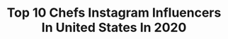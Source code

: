 ---
title: Top 10 Chefs Instagram Influencers In United States In 2020
description: >-
  Find top chefs Instagram influencers in United States in 2020. Most popular hashtags: #chef #love #lifestyle #foodphotography.
platform: Instagram
profiles:
  - username: "jskenes"
    fullname: >-
      Joshua Skenes
    location: "United States"
    followers: 116820
    engagement: 193
    commentsToLikes: 0.024165
    avatar: "https://scontent-lhr8-1.cdninstagram.com/v/t51.2885-19/s320x320/49906935_371028727027678_7340771382914973696_n.jpg?_nc_ht=scontent-lhr8-1.cdninstagram.com&_nc_ohc=ElBCbWVfb50AX8EGd07&oh=f64f9964d87ad5aa390ccd719422d0b4&oe=5EBB94B3"
    verified: true
    hashtags: "#tarpon, #jiayou"
  - username: "chefwilliambradley"
    fullname: >-
      William Bradley
    location: "United States"
    followers: 6161
    engagement: 500
    commentsToLikes: 0.042757
    avatar: "https://scontent-ams4-1.cdninstagram.com/v/t51.2885-19/s320x320/82833574_843818846055237_3732253935147155456_n.jpg?_nc_ht=scontent-ams4-1.cdninstagram.com&_nc_ohc=TUd3P8cKfrEAX9_bqNs&oh=1dc70117f551154262e84b71efe75f4a&oe=5EB68A4A"
    verified: false
    hashtags: "#craftmenship, #fridaynight, #relaischateaux60, #eatlocal"
  - username: "adamleonti"
    fullname: >-
      Adam Leonti
    location: "United States"
    followers: 5524
    engagement: 527
    commentsToLikes: 0.040141
    avatar: "https://scontent-amt2-1.cdninstagram.com/v/t51.2885-19/10729324_920488267978956_1769365866_a.jpg?_nc_ht=scontent-amt2-1.cdninstagram.com&_nc_ohc=NQuUlR5egB4AX-y7zmj&oh=b35e1de06890d1f69c4bdac810f531ff&oe=5EB933E3"
    verified: false
    hashtags: "#unionsquaregreenmarket"
  - username: "chefreneeerickson"
    fullname: >-
      Renee Erickson
    location: "United States"
    followers: 16728
    engagement: 228
    commentsToLikes: 0.026921
    avatar: "https://scontent-amt2-1.cdninstagram.com/v/t51.2885-19/10661271_1555730571317678_596013472_a.jpg?_nc_ht=scontent-amt2-1.cdninstagram.com&_nc_ohc=IUlv2tv2LpAAX9LqiD3&oh=1a7bb65fb5e3c02c691c1acc4a387559&oe=5EB1FEBA"
    verified: false
    hashtags: "#eatseacreatures, #seattlerestaurantsunited, #strongertogether, #saverestaurants"
  - username: "cheffati"
    fullname: >-
      Fatima Ali
    location: "United States"
    followers: 162716
    engagement: 2341
    commentsToLikes: 0.040380
    avatar: "https://scontent-ams4-1.cdninstagram.com/v/t51.2885-19/10731941_299390636925120_351281262_a.jpg?_nc_ht=scontent-ams4-1.cdninstagram.com&_nc_ohc=Rc6_H6ytScUAX8NThqg&oh=ddee15986055b2e089a732dffcc8deed&oe=5EB9AC20"
    verified: true
    hashtags: "#tonewbeginnings, #herestoanewchapter, #abbashome, #carpets"
  - username: "good_vibes_janelle_"
    fullname: >-
      Janelle🥀
    location: "United States"
    followers: 4271
    engagement: 2233
    commentsToLikes: 0.105859
    avatar: "https://scontent-lhr8-1.cdninstagram.com/v/t51.2885-19/s320x320/90473937_2553280751586165_3892621386845257728_n.jpg?_nc_ht=scontent-lhr8-1.cdninstagram.com&_nc_ohc=1JnGFW0nwOIAX8SwLqA&oh=2e3bc6085186028e540ae469c66e8666&oe=5EBB0508"
    verified: false
    hashtags: "#blessed, #okurrr, #halloween, #fashionshow"
  - username: "gemma_stafford"
    fullname: >-
      Gemma Stafford
    location: "United States"
    followers: 115986
    engagement: 559
    commentsToLikes: 0.044133
    avatar: "https://scontent-ams4-1.cdninstagram.com/v/t51.2885-19/s320x320/68690158_2381151628620158_2469189265544708096_n.jpg?_nc_ht=scontent-ams4-1.cdninstagram.com&_nc_ohc=9lQXoafQWBgAX8fugLq&oh=5b1c551c2c75b7f16397055baa707b49&oe=5EB8B526"
    verified: true
    hashtags: "#newmom, #ilovepie, #34weekspregnant, #keepingitreal"
  - username: "ronniecwoo"
    fullname: >-
      Ronnie Woo
    location: "United States"
    followers: 63111
    engagement: 708
    commentsToLikes: 0.032594
    avatar: "https://scontent-atl3-1.cdninstagram.com/v/t51.2885-19/s320x320/90206088_503631723639804_8849247683492184064_n.jpg?_nc_ht=scontent-atl3-1.cdninstagram.com&_nc_ohc=EBqS_prunYAAX_unCCZ&oh=4aff7ce2e5f1b97994262ea028c392bc&oe=5EB95368"
    verified: true
    hashtags: "#superbowlhalftimeshow, #superbowl, #sabrapartner, #howihummus"
  - username: "corradommartini"
    fullname: >-
      Corrado Martini
    location: "United States"
    followers: 155815
    engagement: 2442
    commentsToLikes: 0.023605
    avatar: "https://scontent-lht6-1.cdninstagram.com/v/t51.2885-19/s320x320/88303485_202184127694398_9076759338181197824_n.jpg?_nc_ht=scontent-lht6-1.cdninstagram.com&_nc_ohc=A6c9q894YuwAX95rvvM&oh=2392394e4aff827f4c3fc251b5ae5c17&oe=5EB8E26C"
    verified: false
    hashtags: "#model, #pov"
  - username: "sascha.r.smith"
    fullname: >-
      Sascha Renée Smith
    location: "United States"
    followers: 9240
    engagement: 1319
    commentsToLikes: 0.082489
    avatar: "https://scontent-lhr8-1.cdninstagram.com/v/t51.2885-19/s320x320/70135311_595169387681208_8836703960921276416_n.jpg?_nc_ht=scontent-lhr8-1.cdninstagram.com&_nc_ohc=Sksugw8rBXcAX9HcB9N&oh=c132c41e3bb18faf30e8dd270bc8490a&oe=5EB93991"
    verified: false
    hashtags: "#mylook, #instamood, #ilovefood, #holidaycheer"
---